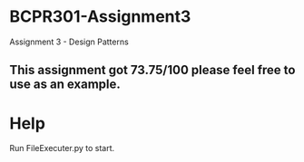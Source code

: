 # BCPR301-Assignment3
Assignment 3 - Design Patterns

## This assignment got 73.75/100 please feel free to use as an example.

# Help
Run FileExecuter.py to start.
